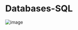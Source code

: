 # Databases-SQL

![image](https://user-images.githubusercontent.com/107684179/187023425-d496164b-ce54-4676-97f6-1dca68e06acf.png)
